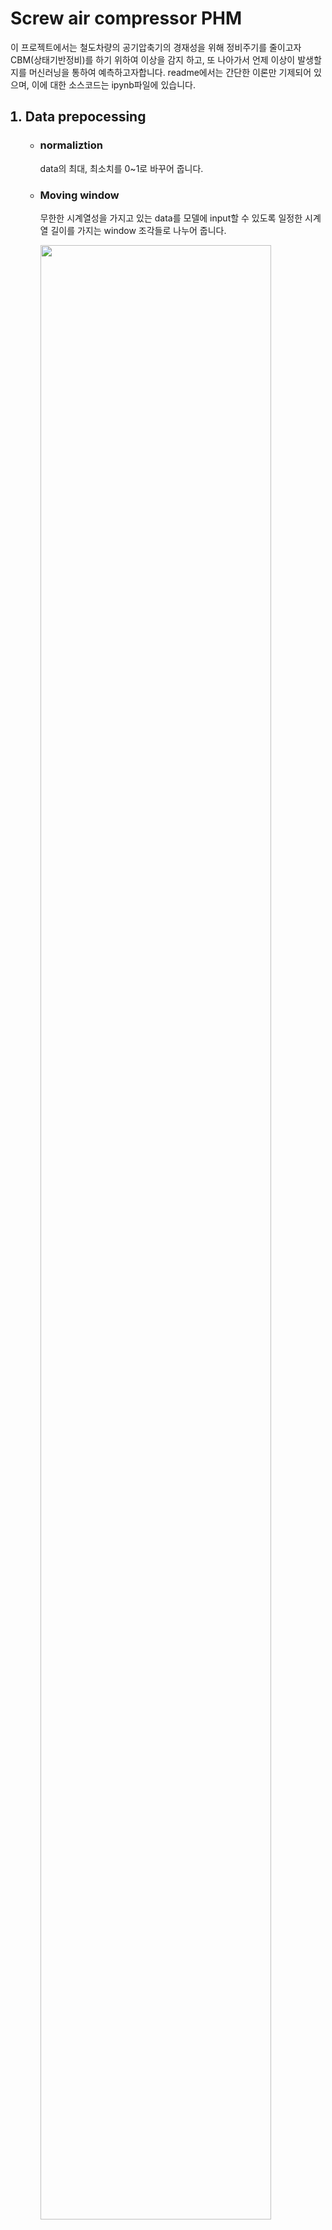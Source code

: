 <!DOCTYPE html>
<html>
  <body>
    <h1>Screw air compressor PHM</h1>
    <p>
      이 프로젝트에서는 철도차량의 공기압축기의 경재성을 위해 정비주기를 줄이고자 CBM(상태기반정비)를 하기 위하여 이상을 감지 하고, 또 나아가서 언제 이상이 발생할지를 머신러닝을 통하여 예측하고자합니다. readme에서는 간단한 이론만 기제되어 있으며, 이에 대한 소스코드는 ipynb파일에 있습니다.
    </p>
    <ol>
      <h2><li>Data prepocessing</li></h2>
        <ul>
          <li><h3>normaliztion</h3></li>
            <p>
              data의 최대, 최소치를 0~1로 바꾸어 줍니다.
            </p>
          <li><h3>Moving window</h3></li>
            <p>
              무한한 시계열성을 가지고 있는 data를 모델에 input할 수 있도록 일정한 시계열 길이를 가지는 window 조각들로 나누어 줍니다.
            </p>
          <img src="https://user-images.githubusercontent.com/79820509/143999032-fc1d8a26-81aa-45fc-918c-3b2d30737469.png" alt="" width="90%"><br>
        </ul>
      <h2><li>Auto encoder</li></h2>
        <p>
          auto encoder란 data를 encoder를 통하여 압축한 후, 다시 decoder를 통해 복원하였을 때, 얼마나 잘 복원하였는가를 보고 이상을 탐지 합니다. 만약 복원한 데이터가 원본 데이터와 큰 차이가 있다면 모델은 이것을 이상이 있다고 판단 합니다. encoder와 decoder에 어떠한 layer가 사용되었는 지에 따라 LSTM_AE, CNN_AE, VAE등으로 불리게 됩니다.
        </p>
        <ul>
          <li><h3>LSTM AE</h3></li>
            <p>
              encoding과 decoding을 모두 LSTM을 사용한 LSTM AE의 계략도 입니다.
            </p>
          <img src="https://user-images.githubusercontent.com/79820509/143997924-aca3b90d-49aa-40c4-b005-c8568781ecd0.png" alt="" width="90%"><br>
          <li><h3>CNN_LSTM AE</h3></li>
            <p>
              CNN_LSTM AE는 encoding은 CNN으로, decoding은 LSTM을 사용합니다. 아래는 CNN encoder의 계략도 입니다.
            </p>
          <img src="https://user-images.githubusercontent.com/79820509/143998308-a3cc70b7-0adf-4906-835a-9b6adebb8e8d.png" alt="" width="90%"><br>
        </ul>
      <h2><li>Perfomance test with reconstruct error</li></h2>
      성능을 평가 하기 위해서 reconstruct error를 MAE 방식과 데이터의 분포까지 고려한 anomaly score 방식으로 각각 구하여서 성능을 평가하였습니다. error가 낮은 것도 중요하지만, 그 error가 일정한 것도 중요하다고 판단하였기 때문에 error의 평균과 분산을 각각 계산하여 더 낮은 값이 더 좋은 모델이라 판단하였습니다. 이 방법을 사용하면 이상 데이터가 충분하지 않은 상황에서도 모델을 평가할 수 있습니다.
        <ul>
          <li><h3>Loss(MAE)</h3></li>
          <p>
            단순히 차(error)의 절대값(absolute)의 평균(mean)입니다.
          </p>
          <li><h3>anomaly score</h3></li>
          <p>
            평균과 공분산을 활용한 공식을 사용하며 loss가 어떻게 분포되어있는지에도 영향을 받습니다. 사용하는 feature 수가 많은 수록 MAE보다 뛰어난 test 성능을 보여줍니다.
          </p>
        </ul>
    </ol>
  </body>
</html>
